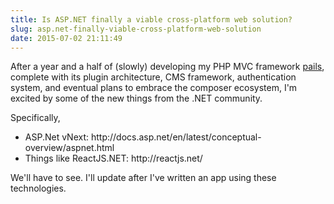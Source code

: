 ```yaml
---
title: Is ASP.NET finally a viable cross-platform web solution?
slug: asp.net-finally-viable-cross-platform-web-solution
date: 2015-07-02 21:11:49
---
```


<p>After a year and a half of (slowly) developing my PHP MVC framework&nbsp;<a href="http://github.com/bparks/pails">pails</a>, complete with its plugin architecture, CMS framework, authentication system, and eventual plans to embrace the composer ecosystem, I&#39;m excited by some of the new things from the .NET community.</p>

<p>Specifically,</p>

<ul>
        <li>ASP.Net vNext:&nbsp;http://docs.asp.net/en/latest/conceptual-overview/aspnet.html</li>
        <li>Things like ReactJS.NET:&nbsp;http://reactjs.net/</li>
</ul>

<p>We&#39;ll have to see. I&#39;ll update after I&#39;ve written an app using these technologies.</p>
